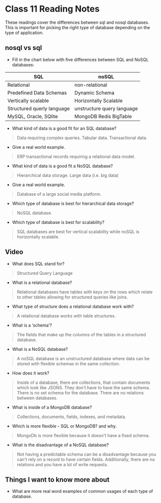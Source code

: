 # Class 11 Reading Notes

These readings cover the differences between sql and nosql databases.  This is important for picking the right type of database depending on the type of application.

## nosql vs sql

- Fill in the chart below with five differences between SQL and NoSQL databases:

| SQL      | noSQL |
| ----------- | ----------- |
| Relational     | non-relational      |
| Predefined Data Schemas   | Dynamic Schema       |
| Vertically scalable   | Horizontally Scalable       |
| Structured querly language   | unstructure query language      |
| MySQL, Oracle, SQlite   | MongoDB Redis BigTable       |

- What kind of data is a good fit for an SQL database?

> Data requiring complex queries.  Tabular data.  Transactional data.

- Give a real world example.

> ERP transactional records requiring a relational data model.

- What kind of data is a good fit a NoSQL database?

> Hierarchical data storage.  Large data (i.e. big data)

- Give a real world example.

> Database of a large social media platform.

- Which type of database is best for hierarchical data storage?

> NoSQL database.

- Which type of database is best for scalability?

> SQL databases are best for vertical scalability while noSQL is horizontally scalable.

## Video

- What does SQL stand for?

> Structured Query Language

- What is a relational database?

> Relational databases have tables with keys on the rows which relate to other tables allowing for structured queries like joins.

- What type of structure does a relational database work with?

> A relational database works with table structures.

- What is a ‘schema’?

> The fields that make up the columns of the tables in a structured database.

- What is a NoSQL database?

> A noSQL database is an unstructured database where data can be stored with flexible schemas in the same collection.

- How does it work?

> Inside of a database, there are collections, that contain documents which look like JSONS.  They don't have to have the same schema.  There is no set schema for the database.  There are no relations between databases.

- What is inside of a MongoDB database?

> Collections, documents, fields, indexes, and metadata.

- Which is more flexible - SQL or MongoDB? and why.

> MongoDb is more flexible because it doesn't have a fixed schema.

- What is the disadvantage of a NoSQL database?

> Not having a predictable schema can be a disadvantage because you can't rely on a record to have certain fields.  Additionally, there are no relations and you have a lot of write requests.

## Things I want to know more about

- What are more real word examples of common usages of each type of database.